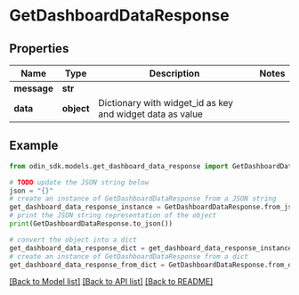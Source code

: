 # GetDashboardDataResponse


## Properties

Name | Type | Description | Notes
------------ | ------------- | ------------- | -------------
**message** | **str** |  | 
**data** | **object** | Dictionary with widget_id as key and widget data as value | 

## Example

```python
from odin_sdk.models.get_dashboard_data_response import GetDashboardDataResponse

# TODO update the JSON string below
json = "{}"
# create an instance of GetDashboardDataResponse from a JSON string
get_dashboard_data_response_instance = GetDashboardDataResponse.from_json(json)
# print the JSON string representation of the object
print(GetDashboardDataResponse.to_json())

# convert the object into a dict
get_dashboard_data_response_dict = get_dashboard_data_response_instance.to_dict()
# create an instance of GetDashboardDataResponse from a dict
get_dashboard_data_response_from_dict = GetDashboardDataResponse.from_dict(get_dashboard_data_response_dict)
```
[[Back to Model list]](../README.md#documentation-for-models) [[Back to API list]](../README.md#documentation-for-api-endpoints) [[Back to README]](../README.md)


